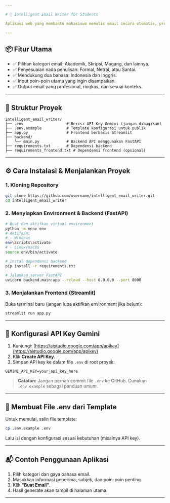 ```yaml
---

# 📝 Intelligent Email Writer for Students

Aplikasi web yang membantu mahasiswa menulis email secara otomatis, profesional, dan efisien dengan dukungan **Large Language Model (LLM)** dari **Gemini API**.

---
```


## 📦 Fitur Utama

* ✅ Pilihan kategori email: Akademik, Skripsi, Magang, dan lainnya.
* ✅ Penyesuaian nada penulisan: Formal, Netral, atau Santai.
* ✅ Mendukung dua bahasa: Indonesia dan Inggris.
* ✅ Input poin-poin utama yang ingin disampaikan.
* ✅ Output email yang profesional, ringkas, dan sesuai konteks.

---

## 📁 Struktur Proyek

```
intelligent_email_writer/
├── .env                   # Berisi API Key Gemini (jangan dibagikan)
├── .env.example           # Template konfigurasi untuk publik
├── app.py                 # Frontend berbasis Streamlit
├── backend/
│   └── main.py            # Backend API menggunakan FastAPI
├── requirements.txt       # Dependensi backend
├── requirements_frontend.txt # Dependensi frontend (opsional)
```

---

## ⚙️ Cara Instalasi & Menjalankan Proyek

### 1. Kloning Repository

```bash
git clone https://github.com/username/intelligent_email_writer.git
cd intelligent_email_writer
```

### 2. Menyiapkan Environment & Backend (FastAPI)

```bash
# Buat dan aktifkan virtual environment
python -m venv env
# Aktifkan:
# - Windows
env\Scripts\activate
# - Linux/macOS
source env/bin/activate

# Instal dependensi backend
pip install -r requirements.txt

# Jalankan server FastAPI
uvicorn backend.main:app --reload --host 0.0.0.0 --port 8000
```

### 3. Menjalankan Frontend (Streamlit)

Buka terminal baru (jangan lupa aktifkan environment jika belum):

```bash
streamlit run app.py
```

---

## 🔐 Konfigurasi API Key Gemini

1. Kunjungi: [https://aistudio.google.com/app/apikey](https://aistudio.google.com/app/apikey)
2. Klik **Create API Key**.
3. Simpan API key ke dalam file `.env` di root proyek:

```env
GEMINI_API_KEY=your_api_key_here
```

> **Catatan:** Jangan pernah commit file `.env` ke GitHub. Gunakan `.env.example` sebagai panduan umum.

---

## 📄 Membuat File .env dari Template

Untuk memulai, salin file template:

```bash
cp .env.example .env
```

Lalu isi dengan konfigurasi sesuai kebutuhan (misalnya API key).

---

## 📬 Contoh Penggunaan Aplikasi

1. Pilih kategori dan gaya bahasa email.
2. Masukkan informasi penerima, subjek, dan poin-poin penting.
3. Klik **"Buat Email"**.
4. Hasil generate akan tampil di halaman utama.

---

